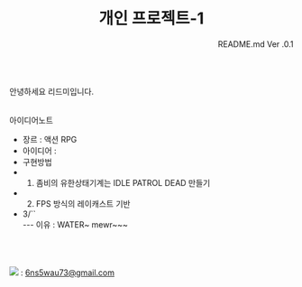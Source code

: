 <h1 div align="center">개인 프로젝트-1</div></h1>
<div align="right"> README.md Ver .0.1</div>
<br><br><br>

안녕하세요 리드미입니다.
<br><br>

아이디어노트<br>
- 장르  :  액션 RPG<br>
- 아이디어  :  <br>
- 구현방법<br>
- 1. 좀비의 유한상태기계는 IDLE PATROL DEAD 만들기<br>
- 2. FPS 방식의 레이캐스트 기반<br>
- 3/``<br>
   --- 이유 : WATER~ mewr~~~<br>
<br><br><br>



<img src="https://img.shields.io/badge/Gmail-FF0000?style=flat-square&logo=gmail&logoColor=white"/> : 6ns5wau73@gmail.com
